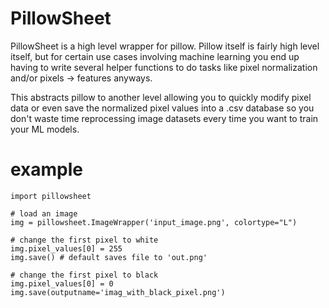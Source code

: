 # PillowSheet

PillowSheet is a high level wrapper for pillow. Pillow itself is fairly high level itself, but for certain use cases involving machine learning you end up having to write several helper functions to do tasks like pixel normalization and/or pixels -> features anyways. 

This abstracts pillow to another level allowing you to quickly modify pixel data or even save the normalized pixel values into a .csv database so you don't waste time reprocessing image datasets every time you want to train your ML models.

# example

    import pillowsheet

    # load an image
    img = pillowsheet.ImageWrapper('input_image.png', colortype="L")
    
    # change the first pixel to white
    img.pixel_values[0] = 255
    img.save() # default saves file to 'out.png'
    
    # change the first pixel to black
    img.pixel_values[0] = 0
    img.save(outputname='imag_with_black_pixel.png')

